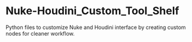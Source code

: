# Nuke-Houdini_Custom_Tool_Shelf
Python files to customize Nuke and Houdini interface by creating custom nodes for cleaner workflow.
